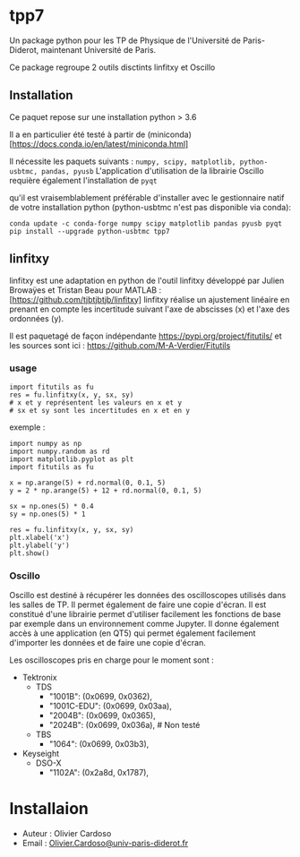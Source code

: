 # tpp7

Un package python pour les TP de Physique de l'Université de Paris-Diderot, maintenant Université de Paris.

Ce package regroupe 2 outils disctints linfitxy et Oscillo

## Installation

Ce paquet repose sur une installation python > 3.6

Il a en particulier été testé à partir de (miniconda)[https://docs.conda.io/en/latest/miniconda.html]

Il nécessite les paquets suivants :  `numpy, scipy, matplotlib, python-usbtmc, pandas, pyusb`
L'application d'utilisation de la librairie Oscillo requière également l'installation de `pyqt`

qu'il est vraisemblablement préférable d'installer avec le gestionnaire natif de votre installation python (python-usbtmc n'est pas disponible via conda):

    conda update -c conda-forge numpy scipy matplotlib pandas pyusb pyqt
    pip install --upgrade python-usbtmc tpp7



## linfitxy
linfitxy est une adaptation en python de l'outil linfitxy développé par Julien Browaÿes et Tristan Beau pour MATLAB : 
 [https://github.com/tjbtjbtjb/linfitxy]
linfitxy réalise un ajustement linéaire en prenant en compte les incertitude suivant l'axe de abscisses (x) et l'axe des ordonnées (y).

Il est paquetagé de façon indépendante https://pypi.org/project/fitutils/ et les sources sont ici : https://github.com/M-A-Verdier/Fitutils


### usage

    import fitutils as fu
    res = fu.linfitxy(x, y, sx, sy)
    # x et y représentent les valeurs en x et y
    # sx et sy sont les incertitudes en x et en y

exemple : 

    import numpy as np
    import numpy.random as rd
    import matplotlib.pyplot as plt
    import fitutils as fu

    x = np.arange(5) + rd.normal(0, 0.1, 5)
    y = 2 * np.arange(5) + 12 + rd.normal(0, 0.1, 5)

    sx = np.ones(5) * 0.4
    sy = np.ones(5) * 1

    res = fu.linfitxy(x, y, sx, sy)
    plt.xlabel('x')
    plt.ylabel('y')
    plt.show()

### Oscillo
Oscillo est destiné à récupérer les données des oscilloscopes utilisés dans les salles de TP.
Il permet également de faire une copie d'écran.
Il est constitué d'une librairie permet d'utiliser facilement les fonctions de base par exemple dans un environnement comme Jupyter.
Il donne également accès à une application (en QT5) qui permet également facilement d'importer les données et de faire une copie d'écran.

Les oscilloscopes pris en charge pour le moment sont : 
- Tektronix
    - TDS
        - "1001B": (0x0699, 0x0362),
        - "1001C-EDU": (0x0699, 0x03aa),
        - "2004B": (0x0699, 0x0365),
        - "2024B": (0x0699, 0x036a), # Non testé
    - TBS
        - "1064": (0x0699, 0x03b3),
- Keyseight
    - DSO-X
        - "1102A": (0x2a8d, 0x1787),


# Installaion
- Auteur : Olivier Cardoso
- Email : Olivier.Cardoso@univ-paris-diderot.fr

   
